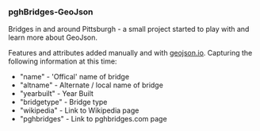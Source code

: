 ### pghBridges-GeoJson

Bridges in and around Pittsburgh - a small project started to play with and learn more about GeoJson.

Features and attributes added manually and with [geojson.io](http://geojson.io/).  Capturing the following information at this
time:

- "name" - 'Offical' name of bridge
- "altname" - Alternate / local name of bridge
- "yearbuilt" - Year Built
- "bridgetype" - Bridge type
- "wikipedia" - Link to Wikipedia page
- "pghbridges" - Link to pghbridges.com page
